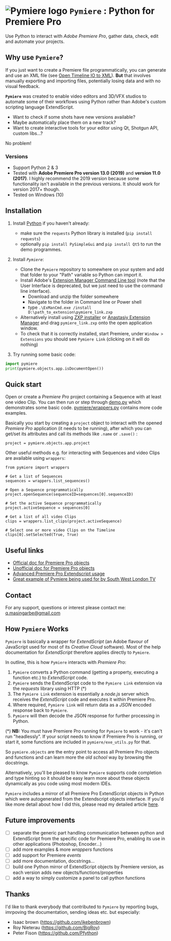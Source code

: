 # ![```Pymiere``` logo](logo.png) ```Pymiere``` : Python for Premiere Pro
Use Python to interact with _Adobe Premiere Pro_, gather data, check, edit and automate your projects.

## Why use ```Pymiere```?
If you just want to create a Premiere file programmatically, you can  generate and use an XML file (see [Open Timeline IO to XML](https://opentimelineio.readthedocs.io/en/latest/tutorials/adapters.html#final-cut-pro-xml)). **But** that involves manually exporting and importing files, potentially losing data and with no visual feedback.

**```Pymiere```** was created to enable video editors and 3D/VFX studios to automate some of their workflows using Python rather than Adobe's custom scripting language ExtendScript.

- Want to check if some shots have new versions available?
- Maybe automatically place them on a new track?
- Want to create interactive tools for your editor using Qt, Shotgun API, custom libs...?

No problem!

### Versions
  * Support Python 2 & 3
  * Tested with **Adobe Premiere Pro version 13.0 (2019)** and **version 11.0 (2017)**. I highly recommend the 2019 version because some functionality isn't available in the previous versions. It should work for version 2017+ though.
  * Tested on Windows (10)


## Installation

  1. Install [Python](https://www.python.org/downloads/windows/) if you haven't already:
      * make sure the `requests` Python library is installed (`pip install requests`)
      * optionally `pip install PySimpleGui` and `pip install Qt5` to run the demo programmes.

  2. Install  _```Pymiere```_:
      * Clone the ```Pymiere``` repository to somewhere on your system and add that folder to your "Path" variable so Python can import it.
      * Install Adobe's [Extension Manager Command Line tool](https://partners.adobe.com/exchangeprogram/creativecloud/support/exman-com-line-tool.html) (note that the User Interface is deprecated, but we just need to use the command line interface).
        - Download and unzip the folder somewhere
        - Navigate to the folder in Command line or Power shell
        - type `.\ExManCmd.exe /install D:\path_to_extension\pymiere_link.zxp`
      * Alternatively install using [ZXP installer](https://aescripts.com/learn/zxp-installer/) or [Anastasiy Extension Manager](http://install.anastasiy.com) and drag `pymiere_link.zxp` onto the open application window.
      * To check that it is correctly installed, start Premiere, under `Window > Extensions` you should see `Pymiere Link` (clicking on it will do nothing)


  3. Try running some basic code:
```python
import pymiere
print(pymiere.objects.app.isDocumentOpen())
```

## Quick start
Open or create a _Premiere Pro_ project containing a Sequence with at least one video Clip. You can then run or step through [demo.py](https://github.com/qmasingarbe/pymiere/blob/master/demo.py) which demonstrates some basic code. [pymiere/wrappers.py](https://github.com/qmasingarbe/pymiere/blob/master/pymiere/wrappers.py) contains more code examples.

Basically you start by creating a ```project``` object to interact with the opened _Premiere Pro_ application (it needs to be running), after which you can get/set its attributes and call its methods like ```.name``` or ```.save()``` :

    project = pymiere.objects.app.project

Other useful methods e.g. for interacting with Sequences and video Clips are available using ```wrappers```:

    from pymiere import wrappers

    # Get a list of Sequences
    sequences = wrappers.list_sequences()

    # Open a Sequence programmatically
    project.openSequence(sequenceID=sequences[0].sequenceID)

    # Set the active Sequence programmatically
    project.activeSequence = sequences[0]

    # Get a list of all video Clips
    clips = wrappers.list_clips(project.activeSequence)

    # Select one or more video Clips on the Timeline
    clips[0].setSelected(True, True)

## Useful links
* [Official doc for Premiere Pro objects](http://ppro.aenhancers.com/)
* [Unofficial doc for Premiere Pro objects](http://www.brysonmichael.com/premiereapi/objects)
* [Advanced Premiere Pro Extendscript usage](https://github.com/Adobe-CEP/Samples/blob/master/PProPanel/jsx/PPRO/Premiere.jsx)
* [Great example of Pymiere being used for by South West London TV](https://github.com/PFython/AWSOM)

## Contact
For any support, questions or interest please contact me: <a href="mailto:q.masingarbe@gmail.com">q.masingarbe@gmail.com</a>

## How ```Pymiere``` Works
```Pymiere``` is basically a wrapper for _ExtendScript_ (an Adobe flavour of JavaScript used for most of its _Creative Cloud_ software).  Most of the help documentation for _ExtendScript_ therefore applies directly to ```Pymiere```.

In outline, this is how ```Pymiere``` interacts with _Premiere Pro_:
1. ```Pymiere``` converts a Python command (getting a property, executing a function etc.) to _ExtendScript_ code.
2. ```Pymiere``` sends the ExtendScript code to the `Pymiere Link` extension via the _requests_ library using HTTP (*)
3. The `Pymiere Link` extension is essentially a _node.js_ server which receives the _ExtendScript_ code and executes it within Premiere Pro.
4. Where required, `Pymiere Link` will return data as a _JSON_ encoded response back to ```Pymiere```.
5. ```Pymiere``` will then decode the JSON response for further processing in Python.

(*) **NB:** You must have Premiere Pro running for ```Pymiere``` to work - it's can't run "headlessly".  If your script needs to know if Premiere Pro is running, or start it, some functions are included in `pymiere/exe_utils.py` for that.

So `pymiere.objects` are the entry point to access all Premiere Pro objects and functions and can learn more the _old school_ way by browsing the docstrings.

Alternatively, you'll be pleased to know ```Pymiere``` supports code completion and type hinting so it should be easy learn more about these objects dynamically as you code using most modern IDEs.

```Pymiere``` includes a mirror of all Premiere Pro ExtendScript objects in Python which were autogenerated from the Extendscript objects interface.  If you'd like more detail about how I did this, please read my detailed article [here](https://www.linkedin.com/pulse/python-control-adobe-applications-quentin-masingarbe/).

## Future improvements
 - [ ] separate the generic part handling communication between python and ExtendScript from the specific code for Premiere Pro, enabling its use in other applications (Photoshop, Encoder...)
 - [ ] add more examples & more _wrappers_ functions
 - [ ] add support for Premiere _events_
 - [ ] add more documentation, docstrings...
 - [ ] build one Python mirror of ExtendScript objects by Premiere version, as each version adds new objects/functions/properties
 - [ ] add a way to simply customize a panel to call python functions

 ## Thanks
 I'd like to thank everybody that contributed to ```Pymiere``` by reporting bugs, imrpoving the documentation, sending ideas etc. but especially:
 - Isaac brown (https://github.com/ikebenbrown)
 - Roy Nieterau (https://github.com/BigRoy)
 - Peter Fison (https://github.com/Pfython)
